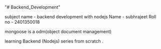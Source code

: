 "# Backend_Development"

subject name - backend development with nodejs
Name - subhrajeet
Roll no - 2401350018



mongoose is a odm(object document management)

learning Backend (Nodejs) series from scratch .
